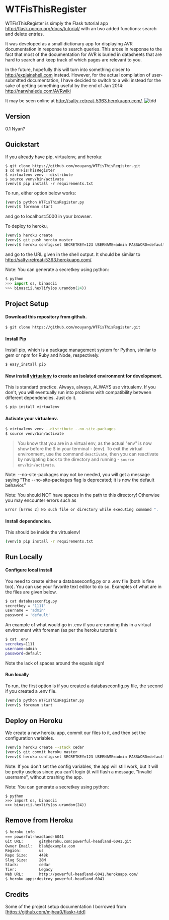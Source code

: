 WTFisThisRegister
=================

WTFisThisRegister is simply the Flask tutorial app
http://flask.pocoo.org/docs/tutorial/
with an two added functions: search and delete entries.

It was developed as a small dictionary app for displaying AVR documentation
in response to search queries. This arose in response to the fact that most of
the documentation for AVR is buried in datasheets that are hard to search and 
keep track of which pages are relevant to you.

In the future, hopefully this will turn into something closer to http://explainshell.com
instead. However, for the actual compilation of user-submitted documentation,
I have decided to switch to a wiki instead for the sake of getting something
useful by the end of Jan 2014: http://narwhaledu.com/AVRwiki

It may be seen online at http://salty-retreat-5363.herokuapp.com/.
![tdd](https://lh3.googleusercontent.com/-XMZGpXQ82bg/UtA-Aty4WYI/AAAAAAAA-Yc/O_31OAwdoVM/s912/Screenshot%2520from%25202014-01-10%252013%253A34%253A00.png)

Version
-----
0.1 Nyan?

Quickstart
-----
If you already have pip, virtualenv, and heroku:
```
$ git clone https://github.com/nouyang/WTFisThisRegister.git
$ cd WTFisThisRegister
$ virtualenv venv --distribute
$ source venv/bin/activate 
(venv)$ pip install -r requirements.txt
```

To run, either option below works:
```sh
(venv)$ python WTFisThisRegister.py 
(venv)$ foreman start
```
and go to localhost:5000 in your browser.

To deploy to heroku,
```sh
(venv)$ heroku create
(venv)$ git push heroku master 
(venv)$ heroku config:set SECRETKEY=123 USERNAME=admin PASSWORD=default
```
and go to the URL given in the shell output. It should be similar to
http://salty-retreat-5363.herokuapp.com/.

Note: You can generate a secretkey using python:
```python
$ python 
>>> import os, binascii
>>> binascii.hexlify(os.urandom(24))
```

Project Setup
-----
#### Download this repository from github.
```sh
$ git clone https://github.com/nouyang/WTFisThisRegister.git
```

#### Install Pip
Install pip, which is a [package management](http://en.wikipedia.org/wiki/Package_management_system) system for Python, similar to gem or npm for Ruby and Node, respectively. 

```sh
$ easy_install pip
```

#### Now install [virtualenv](https://pypi.python.org/pypi/virtualenv) to create an isolated environment for development. 

This is standard practice. Always, always, ALWAYS use virtualenv. If you don't, you will eventually run into problems with compatibility between different dependencies. Just do it.

```sh 
$ pip install virtualenv
```

#### Activate your virtualenv.

```sh
$ virtualenv venv --distribute --no-site-packages
$ source venv/bin/activate
```

> You know that you are in a virtual env, as the actual "env" is now show before the $ in your terminal - (env). To exit the virtual environment, use the command `deactivate`, then you can reactivate by navigating back to the directory and running - `source env/bin/activate`.

Note: --no-site-packages may not be needed, you will get a message saying
"The --no-site-packages flag is deprecated; it is now the default behavior."

Note: You should NOT have spaces in the path to this directory! Otherwise you
may encounter errors such as
```sh
Error [Errno 2] No such file or directory while executing command ".
```

#### Install dependencies.
This should be inside the virtualenv!

```sh
(venv)$ pip install -r requirements.txt 
```

Run Locally
-----
#### Configure local install
You need to create either a databaseconfig.py or a .env file (both is fine too).
You can use your favorite text editor to do so.
Examples of what are in the files are given below.

```sh
$ cat databaseconfig.py
secretkey = '1111'
username = 'admin'
password = 'default'
```

An example of what would go in .env if you are running this in a virtual
environment with foreman (as per the heroku tutorial):
```sh
$ cat .env
secrekey=1111
username=admin
password=default
```
Note the lack of spaces around the equals sign!
#### Run locally
To run, the first option is if you created a databaseconfig.py file, the second
if you created a .env file.
```sh
(venv)$ python WTFisThisRegister.py 
(venv)$ foreman start
```

Deploy on Heroku
------
We create a new heroku app, commit our files to it, and then set the
configuration variables.

```sh
(venv)$ heroku create --stack cedar
(venv)$ git commit heroku master
(venv)$ heroku config:set SECRETKEY=123 USERNAME=admin PASSWORD=default
```
Note: If you don't set the config variables, the app will still work, but it 
will be pretty useless since you can't login (it will flash a message, "Invalid
username", without crashing the app.

Note: You can generate a secretkey using python:
```
$ python 
>>> import os, binascii
>>> binascii.hexlify(os.urandom(24))
```

Remove from Heroku
------
```sh
$ heroku info
=== powerful-headland-6041
Git URL:       git@heroku.com:powerful-headland-6041.git
Owner Email:   blah@example.com 
Region:        us
Repo Size:     448k
Slug Size:     28M
Stack:         cedar
Tier:          Legacy
Web URL:       http://powerful-headland-6041.herokuapp.com/
$ heroku apps:destroy powerful-headland-6041 
```

Credits
-------
Some of the project setup documentation I borrowed from 
[https://github.com/mjhea0/flaskr-tdd]
